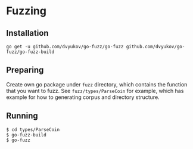 # Fuzzing

## Installation

```
go get -u github.com/dvyukov/go-fuzz/go-fuzz github.com/dvyukov/go-fuzz/go-fuzz-build
```

## Preparing

Create own go package under `fuzz` directory, which contains the function that you want to fuzz. See `fuzz/types/ParseCoin`
for example, which has example for how to generating corpus and directory structure.

## Running

```
$ cd types/ParseCoin
$ go-fuzz-build
$ go-fuzz
```
